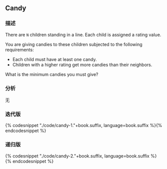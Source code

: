 ## Candy


### 描述

There are `N` children standing in a line. Each child is assigned a rating value.

You are giving candies to these children subjected to the following requirements:

* Each child must have at least one candy.
* Children with a higher rating get more candies than their neighbors.

What is the minimum candies you must give?


### 分析

无


### 迭代版

{% codesnippet "./code/candy-1."+book.suffix, language=book.suffix %}{% endcodesnippet %}



### 递归版

{% codesnippet "./code/candy-2."+book.suffix, language=book.suffix %}{% endcodesnippet %}
